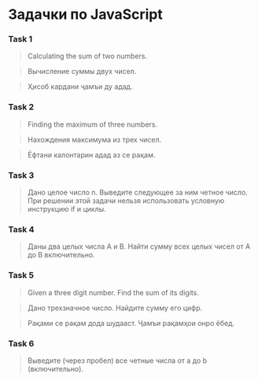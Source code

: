 # Задачки по JavaScript

### Task 1
> Calculating the sum of two numbers.

> Вычисление суммы двух чисел.

> Ҳисоб кардани ҷамъи ду адад.

### Task 2

> Finding the maximum of three numbers.

> Нахождения максимума из трех чисел.

> Ёфтани калонтарин адад аз се рақам.

### Task 3
> Дано целое число n. Выведите следующее за 
> ним четное число. При решении этой задачи нельзя использовать 
> условную инструкцию if и циклы. 

### Task 4
> Даны два целых числа A и B. 
Найти сумму всех целых чисел от A до B включительно.

### Task 5
> Given a three digit number. Find the sum of its digits.

> Дано трехзначное число. Найдите сумму его цифр.

> Рақами се рақам дода шудааст. Ҷамъи рақамҳои онро ёбед.

### Task 6
>Выведите (через пробел) все четные числа от a до b 
(включительно).
